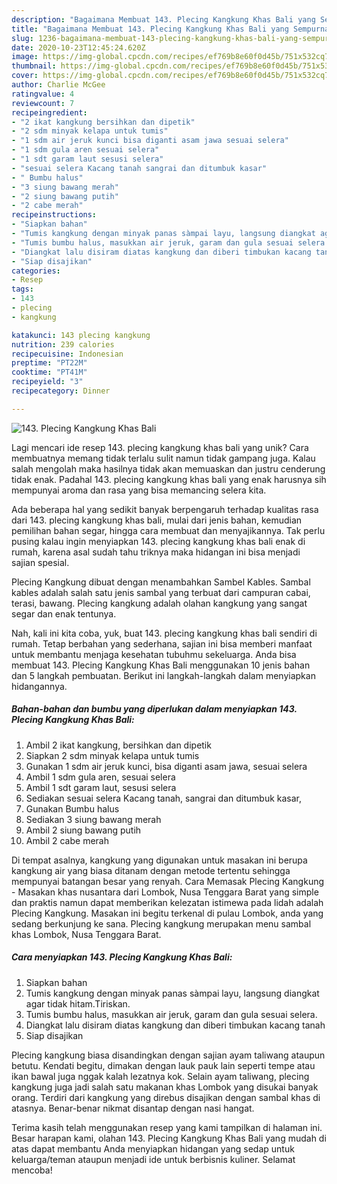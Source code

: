 ```yaml
---
description: "Bagaimana Membuat 143. Plecing Kangkung Khas Bali yang Sempurna"
title: "Bagaimana Membuat 143. Plecing Kangkung Khas Bali yang Sempurna"
slug: 1236-bagaimana-membuat-143-plecing-kangkung-khas-bali-yang-sempurna
date: 2020-10-23T12:45:24.620Z
image: https://img-global.cpcdn.com/recipes/ef769b8e60f0d45b/751x532cq70/143-plecing-kangkung-khas-bali-foto-resep-utama.jpg
thumbnail: https://img-global.cpcdn.com/recipes/ef769b8e60f0d45b/751x532cq70/143-plecing-kangkung-khas-bali-foto-resep-utama.jpg
cover: https://img-global.cpcdn.com/recipes/ef769b8e60f0d45b/751x532cq70/143-plecing-kangkung-khas-bali-foto-resep-utama.jpg
author: Charlie McGee
ratingvalue: 4
reviewcount: 7
recipeingredient:
- "2 ikat kangkung bersihkan dan dipetik"
- "2 sdm minyak kelapa untuk tumis"
- "1 sdm air jeruk kunci bisa diganti asam jawa sesuai selera"
- "1 sdm gula aren sesuai selera"
- "1 sdt garam laut sesusi selera"
- "sesuai selera Kacang tanah sangrai dan ditumbuk kasar"
- " Bumbu halus"
- "3 siung bawang merah"
- "2 siung bawang putih"
- "2 cabe merah"
recipeinstructions:
- "Siapkan bahan"
- "Tumis kangkung dengan minyak panas sàmpai layu, langsung diangkat agar tidak hitam.Tiriskan."
- "Tumis bumbu halus, masukkan air jeruk, garam dan gula sesuai selera."
- "Diangkat lalu disiram diatas kangkung dan diberi timbukan kacang tanah"
- "Siap disajikan"
categories:
- Resep
tags:
- 143
- plecing
- kangkung

katakunci: 143 plecing kangkung 
nutrition: 239 calories
recipecuisine: Indonesian
preptime: "PT22M"
cooktime: "PT41M"
recipeyield: "3"
recipecategory: Dinner

---
```



![143. Plecing Kangkung Khas Bali](https://img-global.cpcdn.com/recipes/ef769b8e60f0d45b/751x532cq70/143-plecing-kangkung-khas-bali-foto-resep-utama.jpg)

Lagi mencari ide resep 143. plecing kangkung khas bali yang unik? Cara membuatnya memang tidak terlalu sulit namun tidak gampang juga. Kalau salah mengolah maka hasilnya tidak akan memuaskan dan justru cenderung tidak enak. Padahal 143. plecing kangkung khas bali yang enak harusnya sih mempunyai aroma dan rasa yang bisa memancing selera kita.

Ada beberapa hal yang sedikit banyak berpengaruh terhadap kualitas rasa dari 143. plecing kangkung khas bali, mulai dari jenis bahan, kemudian pemilihan bahan segar, hingga cara membuat dan menyajikannya. Tak perlu pusing kalau ingin menyiapkan 143. plecing kangkung khas bali enak di rumah, karena asal sudah tahu triknya maka hidangan ini bisa menjadi sajian spesial.

Plecing Kangkung dibuat dengan menambahkan Sambel Kables. Sambal kables adalah salah satu jenis sambal yang terbuat dari campuran cabai, terasi, bawang. Plecing kangkung adalah olahan kangkung yang sangat segar dan enak tentunya.


Nah, kali ini kita coba, yuk, buat 143. plecing kangkung khas bali sendiri di rumah. Tetap berbahan yang sederhana, sajian ini bisa memberi manfaat untuk membantu menjaga kesehatan tubuhmu sekeluarga. Anda bisa membuat 143. Plecing Kangkung Khas Bali menggunakan 10 jenis bahan dan 5 langkah pembuatan. Berikut ini langkah-langkah dalam menyiapkan hidangannya.

<!--inarticleads1-->

##### Bahan-bahan dan bumbu yang diperlukan dalam menyiapkan 143. Plecing Kangkung Khas Bali:

1. Ambil 2 ikat kangkung, bersihkan dan dipetik
1. Siapkan 2 sdm minyak kelapa untuk tumis
1. Gunakan 1 sdm air jeruk kunci, bisa diganti asam jawa, sesuai selera
1. Ambil 1 sdm gula aren, sesuai selera
1. Ambil 1 sdt garam laut, sesusi selera
1. Sediakan sesuai selera Kacang tanah, sangrai dan ditumbuk kasar,
1. Gunakan  Bumbu halus
1. Sediakan 3 siung bawang merah
1. Ambil 2 siung bawang putih
1. Ambil 2 cabe merah


Di tempat asalnya, kangkung yang digunakan untuk masakan ini berupa kangkung air yang biasa ditanam dengan metode tertentu sehingga mempunyai batangan besar yang renyah. Cara Memasak Plecing Kangkung - Masakan khas nusantara dari Lombok, Nusa Tenggara Barat yang simple dan praktis namun dapat memberikan kelezatan istimewa pada lidah adalah Plecing Kangkung. Masakan ini begitu terkenal di pulau Lombok, anda yang sedang berkunjung ke sana. Plecing kangkung merupakan menu sambal khas Lombok, Nusa Tenggara Barat. 

<!--inarticleads2-->

##### Cara menyiapkan 143. Plecing Kangkung Khas Bali:

1. Siapkan bahan
1. Tumis kangkung dengan minyak panas sàmpai layu, langsung diangkat agar tidak hitam.Tiriskan.
1. Tumis bumbu halus, masukkan air jeruk, garam dan gula sesuai selera.
1. Diangkat lalu disiram diatas kangkung dan diberi timbukan kacang tanah
1. Siap disajikan


Plecing kangkung biasa disandingkan dengan sajian ayam taliwang ataupun betutu. Kendati begitu, dimakan dengan lauk pauk lain seperti tempe atau ikan bawal juga nggak kalah lezatnya kok. Selain ayam taliwang, plecing kangkung juga jadi salah satu makanan khas Lombok yang disukai banyak orang. Terdiri dari kangkung yang direbus disajikan dengan sambal khas di atasnya. Benar-benar nikmat disantap dengan nasi hangat. 

Terima kasih telah menggunakan resep yang kami tampilkan di halaman ini. Besar harapan kami, olahan 143. Plecing Kangkung Khas Bali yang mudah di atas dapat membantu Anda menyiapkan hidangan yang sedap untuk keluarga/teman ataupun menjadi ide untuk berbisnis kuliner. Selamat mencoba!
